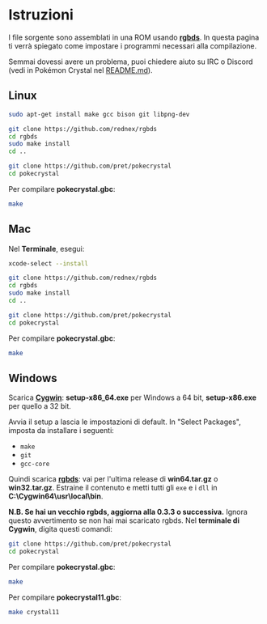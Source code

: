 # Istruzioni

I file sorgente sono assemblati in una ROM usando [**rgbds**](https://github.com/rednex/rgbds).
In questa pagina ti verrà spiegato come impostare i programmi necessari alla compilazione.

Semmai dovessi avere un problema, puoi chiedere aiuto su IRC o Discord (vedi in Pokémon Crystal nel [README.md](README.md)).

## Linux

```bash
sudo apt-get install make gcc bison git libpng-dev

git clone https://github.com/rednex/rgbds
cd rgbds
sudo make install
cd ..

git clone https://github.com/pret/pokecrystal
cd pokecrystal
```

Per compilare **pokecrystal.gbc**:

```bash
make
```


## Mac

Nel **Terminale**, esegui:

```bash
xcode-select --install

git clone https://github.com/rednex/rgbds
cd rgbds
sudo make install
cd ..

git clone https://github.com/pret/pokecrystal
cd pokecrystal
```

Per compilare **pokecrystal.gbc**:

```bash
make
```


## Windows

Scarica [**Cygwin**](http://cygwin.com/install.html): **setup-x86_64.exe** per Windows a 64 bit, **setup-x86.exe** per quello a 32 bit.

Avvia il setup a lascia le impostazioni di default. In "Select Packages", imposta da installare i seguenti:

- `make`
- `git`
- `gcc-core`

Quindi scarica [**rgbds**](https://github.com/rednex/rgbds/releases/): vai per l'ultima release di **win64.tar.gz** o **win32.tar.gz**. Estraine il contenuto e metti tutti gli `exe` e i `dll` in **C:\Cygwin64\usr\local\bin**.

**N.B. Se hai un vecchio rgbds, aggiorna alla 0.3.3 o successiva.** Ignora questo avvertimento se non hai mai scaricato rgbds.
Nel **terminale di Cygwin**, digita questi comandi:

```bash
git clone https://github.com/pret/pokecrystal
cd pokecrystal
```

Per compilare **pokecrystal.gbc**:

```bash
make
```

Per compilare **pokecrystal11.gbc**:

```bash
make crystal11
```
